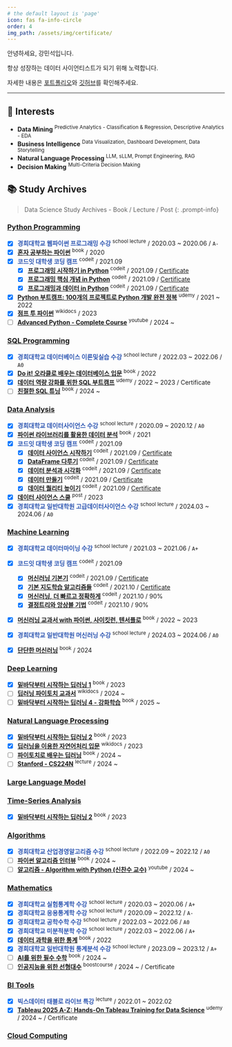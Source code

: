 ```yaml
---
# the default layout is 'page'
icon: fas fa-info-circle
order: 4
img_path: /assets/img/certificate/
---
```


안녕하세요, 강민석입니다.

항상 성장하는 데이터 사이언티스트가 되기 위해 노력합니다.

자세한 내용은 [포트폴리오](https://glorious-firewall-b13.notion.site/Minsuk-Kang-59e1844c73fe4c20a8aaaf86c23f1a39?pvs=4)와 [깃허브](https://github.com/minsuk1003)를 확인해주세요.

---

## 🚩 Interests

- **Data Mining** <sup>Predictive Analytics - Classification & Regression, Descriptive Analytics - EDA</sup>
- **Business Intelligence** <sup>Data Visualization, Dashboard Development, Data Storytelling</sup>
- **Natural Language Processing** <sup>LLM, sLLM, Prompt Engineering, RAG</sup>
- **Decision Making** <sup>Multi-Criteria Decision Making</sup>


## 📚 Study Archives

> Data Science Study Archives - Book / Lecture / Post
{: .prompt-info}

### <u>Python Programming</u>

- [x] <span style="color: #2d56b2">**경희대학교 웹파이썬 프로그래밍 수강**</span> <sup>school lecture</sup> / 2020.03 ~ 2020.06 / `A-`
- [x] **[혼자 공부하는 파이썬](https://product.kyobobook.co.kr/detail/S000061352349)** <sup>book</sup> / 2020
- [x] <span style="color: #2d56b2">**코드잇 대학생 코딩 캠프**</span> <sup>codeit</sup> / 2021.09
  - [x] **[프로그래밍 시작하기 in Python](https://www.codeit.kr/topics/getting-started-with-python)** <sup>codeit</sup> / 2021.09 / [Certificate](https://drive.google.com/file/d/1GoiEj9-BRX4f_aPvxqjS6pqsYS-ghSWa/view?usp=drive_link)
  - [x] **[프로그래밍 핵심 개념 in Python](https://www.codeit.kr/topics/core-concept-of-python-programming)** <sup>codeit</sup> / 2021.09 / [Certificate](https://drive.google.com/file/d/1GqiPz8_YsHcK1B_mQOwKFsk6ycWZj_Gk/view?usp=drive_link)
  - [x] **[프로그래밍과 데이터 in Python](https://www.codeit.kr/topics/python-programming-and-data)** <sup>codeit</sup> / 2021.09 / [Certificate](https://drive.google.com/file/d/1GqylBdyiIxiCjax4qzoL_FZc_yYl22g9/view?usp=drive_link)
- [x] **[Python 부트캠프: 100개의 프로젝트로 Python 개발 완전 정복](https://www.udemy.com/course/best-100-days-python/?couponCode=NEWYEARCAREER)** <sup>udemy</sup> / 2021 ~ 2022
- [x] **[점프 투 파이썬](https://wikidocs.net/book/1)** <sup>wikidocs</sup> / 2023
- [ ] **[Advanced Python - Complete Course](https://youtube.com/playlist?list=PLqnslRFeH2UqLwzS0AwKDKLrpYBKzLBy2&si=VjseZCTueHEfUtv8)** <sup>youtube</sup> / 2024 ~

### <u>SQL Programming</u>

- [x] <span style="color: #2d56b2">**경희대학교 데이터베이스 이론및실습 수강**</span> <sup>school lecture</sup> / 2022.03 ~ 2022.06 / `A0`
- [x] **[Do it! 오라클로 배우는 데이터베이스 입문](https://product.kyobobook.co.kr/detail/S000001817906)** <sup>book</sup> / 2022
- [x] **[데이터 역량 강화를 위한 SQL 부트캠프](https://www.udemy.com/course/best-sql-2022/)** <sup>udemy</sup> / 2022 ~ 2023 / Certificate
- [ ] **[친절한 SQL 튜닝](https://product.kyobobook.co.kr/detail/S000001975837)** <sup>book</sup> / 2024 ~

### <u>Data Analysis</u>

- [x] <span style="color: #2d56b2">**경희대학교 데이터사이언스 수강**</span> <sup>school lecture</sup> / 2020.09 ~ 2020.12 / `A0`
- [x] **[파이썬 라이브러리를 활용한 데이터 분석](https://product.kyobobook.co.kr/detail/S000201558138)** <sup>book</sup> / 2021
- [x] <span style="color: #2d56b2">**코드잇 대학생 코딩 캠프**</span> <sup>codeit</sup> / 2021.09
  - [x] **[데이터 사이언스 시작하기](https://www.codeit.kr/topics/getting-started-with-data-science)** <sup>codeit</sup> / 2021.09 / [Certificate](https://drive.google.com/file/d/1GkfmZZomeE-Y19yilST19kXlvxYi8ENg/view?usp=sharing)
  - [x] **[DataFrame 다루기](https://www.codeit.kr/topics/mastering-pandas-dataframe)** <sup>codeit</sup> / 2021.09 / [Certificate](https://drive.google.com/file/d/1GNAUSuv3sJa2SbITJo6Es671neJReqVl/view?usp=drive_link)
  - [x] **[데이터 분석과 시각화](https://www.codeit.kr/topics/data-analysis-and-visualization)** <sup>codeit</sup> / 2021.09 / [Certificate](https://drive.google.com/file/d/1GjzlsTqay07xiFLeeXGnjaSbENpI47Xw/view?usp=drive_link)
  - [x] **[데이터 만들기](https://www.codeit.kr/topics/collecting-and-creating-data)** <sup>codeit</sup> / 2021.09 / [Certificate](https://drive.google.com/file/d/1GhmTdfb0LOrfqlpgF1VMrvWhjBPvJVIq/view?usp=drive_link)
  - [x] **[데이터 퀄리티 높이기](https://www.codeit.kr/topics/improving-data-quality)** <sup>codeit</sup> / 2021.09 / [Certificate](https://drive.google.com/file/d/1GlhlFb6SOkvJ3ZCvRWLUUxHH3hscyQwt/view?usp=drive_link)
- [x] **[데이터 사이언스 스쿨](https://datascienceschool.net/intro.html)** <sup>post</sup> / 2023
- [x] <span style="color: #2d56b2">**경희대학교 일반대학원 고급데이터사이언스 수강**</span> <sup>school lecture</sup> / 2024.03 ~ 2024.06 / `A0`

### <u>Machine Learning</u>

- [x] <span style="color: #2d56b2">**경희대학교 데이터마이닝 수강**</span> <sup>school lecture</sup> / 2021.03 ~ 2021.06 / `A+`
- [x] <span style="color: #2d56b2">**코드잇 대학생 코딩 캠프**</span> <sup>codeit</sup> / 2021.09
  - [x] **[머신러닝 기본기](https://www.codeit.kr/topics/pre-machine-learning)** <sup>codeit</sup> / 2021.09 / [Certificate](https://drive.google.com/file/d/1GlltaQr5iVEgTvs6icwXGOQeHMWj_nc1/view?usp=sharing)
  - [x] **[기본 지도학습 알고리즘들](https://www.codeit.kr/topics/elementary-[]supervised-algorithms)** <sup>codeit</sup> / 2021.10 / [Certificate](https://drive.google.com/file/d/1GPcguZitjDRVnLR67sc9rmGldGBiZdVd/view?usp=sharing)
  - [x] **[머신러닝, 더 빠르고 정확하게](https://www.codeit.kr/topics/optimizing-machine-learning-models)** <sup>codeit</sup> / 2021.10 / 90%
  - [x] **[결정트리와 앙상블 기법](https://www.codeit.kr/topics/decision-tree-and-ensemble)** <sup>codeit</sup> / 2021.10 / 90%
- [x] **[머신러닝 교과서 with 파이썬, 사이킷런, 텐서플로](https://product.kyobobook.co.kr/detail/S000001834604)** <sup>book</sup> / 2022 ~ 2023
- [x] <span style="color: #2d56b2">**경희대학교 일반대학원 머신러닝 수강**</span> <sup>school lecture</sup> / 2024.03 ~ 2024.06 / `A0`
- [x] **[단단한 머신러닝](https://product.kyobobook.co.kr/detail/S000001916959)** <sup>book</sup> / 2024


### <u>Deep Learning</u>

- [x] **[밑바닥부터 시작하는 딥러닝 1](https://product.kyobobook.co.kr/detail/S000001057805)** <sup>book</sup> / 2023
- [ ] **[딥러닝 파이토치 교과서](https://wikidocs.net/book/2788)** <sup>wikidocs</sup> / 2024 ~
- [ ] **[밑바닥부터 시작하는 딥러닝 4 - 강화학습](https://product.kyobobook.co.kr/detail/S000001057805)** <sup>book</sup> / 2025 ~

### <u>Natural Language Processing</u>

- [x] **[밑바닥부터 시작하는 딥러닝 2](https://product.kyobobook.co.kr/detail/S000001057805)** <sup>book</sup> / 2023
- [x] **[딥러닝을 이용한 자연어처리 입문](https://wikidocs.net/book/2155)** <sup>wikidocs</sup> / 2023
- [ ] **[파이토치로 배우는 딥러닝](https://product.kyobobook.co.kr/detail/S000001810395)** <sup>book</sup> / 2024 ~
- [ ] **[Stanford - CS224N](https://web.stanford.edu/class/archive/cs/cs224n/cs224n.1244/)** <sup>lecture</sup> / 2024 ~

### <u>Large Language Model</u>

### <u>Time-Series Analysis</u>

- [x] **[밑바닥부터 시작하는 딥러닝 2](https://product.kyobobook.co.kr/detail/S000001057805)** <sup>book</sup> / 2023

### <u>Algorithms</u>

- [x] <span style="color: #2d56b2">**경희대학교 산업경영알고리즘 수강**</span> <sup>school lecture</sup> / 2022.09 ~ 2022.12 / `A0`
- [ ] **[파이썬 알고리즘 인터뷰](https://product.kyobobook.co.kr/detail/S000001932748)** <sup>book</sup> / 2024 ~
- [ ] **[알고리즘 - Algorithm with Python (신찬수 교수)](https://youtube.com/playlist?list=PLsMufJgu5932XYejsOwcUDJ2F75f56nrl&si=WoNky0VKXSA5R2Rl)** <sup>youtube</sup> / 2024 ~

### <u>Mathematics</u>

- [x] <span style="color: #2d56b2">**경희대학교 실험통계학 수강**</span> <sup>school lecture</sup> / 2020.03 ~ 2020.06 / `A+`
- [x] <span style="color: #2d56b2">**경희대학교 응용통계학 수강**</span> <sup>school lecture</sup> / 2020.09 ~ 2022.12 / `A-`
- [x] <span style="color: #2d56b2">**경희대학교 공학수학 수강**</span> <sup>school lecture</sup> / 2022.03 ~ 2022.06 / `A0`
- [x] <span style="color: #2d56b2">**경희대학교 미분적분학 수강**</span> <sup>school lecture</sup> / 2022.03 ~ 2022.06 / `A+`
- [x] **[데이터 과학을 위한 통계](https://product.kyobobook.co.kr/detail/S000001810380)** <sup>book</sup> / 2022
- [x] <span style="color: #2d56b2">**경희대학교 일반대학원 통계분석 수강**</span> <sup>school lecture</sup> / 2023.09 ~ 2023.12 / `A+`
- [ ] **[AI를 위한 필수 수학](https://product.kyobobook.co.kr/detail/S000213969776)** <sup>book</sup> / 2024 ~
- [ ] **[인공지능을 위한 선형대수](https://www.boostcourse.org/ai251/joinLectures/195088)** <sup>boostcourse</sup> / 2024 ~ / Certificate

### <u>BI Tools</u>

- [x] <span style="color: #2d56b2">**빅스데이터 태블로 라이브 특강**</span> <sup>lecture</sup> / 2022.01 ~ 2022.02
- [x] **[Tableau 2025 A-Z: Hands-On Tableau Training for Data Science](https://www.udemy.com/share/101WHe3@GmL9VvMvcxoePHzJY2Djeb7FbGy_-3MRABf3BLvo3cqv4l2bOV0gvOQZe-tPs51o5g==/)** <sup>udemy</sup> / 2024 ~ / Certificate

### <u>Cloud Computing</u>
